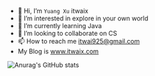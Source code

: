 - 👋 Hi, I’m `Yuang Xu` itwaix
- 👀 I’m interested in explore in your own world
- 🌱 I’m currently learning Java
- 💞️ I’m looking to collaborate on CS
- 📫 How to reach me itwai925@gmail.com
- My Blog is www.itwaix.com

<!---
itwaiX/itwaiX is a ✨ special ✨ repository because its `README.md` (this file) appears on your GitHub profile.
You can click the Preview link to take a look at your changes.
--->
![Anurag's GitHub stats](https://github-readme-stats.vercel.app/api?username=itwaix&show_icons=true&theme=swift)
